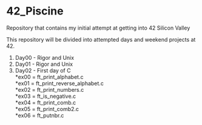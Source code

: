 # 42_Piscine
Repository that contains my initial attempt at getting into 42 Silicon Valley

This repository will be divided into attempted days and weekend projects at 42.


1) Day00 - Rigor and Unix
2) Day01 - Rigor and Unix
3) Day02 - First day of C  
  *ex00 = ft_print_alphabet.c  
  *ex01 = ft_print_reverse_alphabet.c  
  *ex02 = ft_print_numbers.c  
  *ex03 = ft_is_negative.c  
  *ex04 = ft_print_comb.c  
  *ex05 = ft_print_comb2.c  
  *ex06 = ft_putnbr.c  
  
